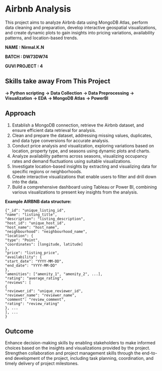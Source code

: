 # Airbnb Analysis #

This project aims to analyze Airbnb data using MongoDB Atlas, perform data cleaning and preparation, develop interactive geospatial visualizations, and create dynamic plots to gain insights into pricing variations, availability patterns, and location-based trends.

**NAME : Nirmal.K.N**

**BATCH : DW73DW74**

**GUVI PROJECT : 4**

## Skills take away From This Project ##

**-> Python scripting** 
**-> Data Collection**
**-> Data Preprocessing**
**-> Visualization**
**-> EDA** 
**-> MongoDB Atlas** 
**-> PowerBI**

## Approach ##

1. Establish a MongoDB connection, retrieve the Airbnb dataset, and ensure efficient data retrieval for analysis.
2. Clean and prepare the dataset, addressing missing values, duplicates, and data type conversions for accurate analysis.
3. Conduct price analysis and visualization, exploring variations based on location, property type, and seasons using dynamic plots and charts.
4. Analyze availability patterns across seasons, visualizing occupancy rates and demand fluctuations using suitable visualizations.
5. Investigate location-based insights by extracting and visualizing data for specific regions or neighborhoods.
6. Create interactive visualizations that enable users to filter and drill down into the data.
7. Build a comprehensive dashboard using Tableau or Power BI, combining various visualizations to present key insights from the analysis.


**Example AIRBNB data structure:**
```
{"_id": "unique_listing_id",
"name": "listing_title",
"description": "listing_description",
"host_id": "unique_host_id",
"host_name": "host_name",
"neighbourhood": "neighbourhood_name",
"location": {
"type": "Point",
"coordinates": [longitude, latitude]
},
"price": "listing_price",
"availability": {
"start_date": "YYYY-MM-DD",
"end_date": "YYYY-MM-DD"
},
"amenities": ["amenity_1", "amenity_2", ...],
"rating": "average_rating",
"reviews": [
{
"reviewer_id": "unique_reviewer_id",
"reviewer_name": "reviewer_name",
"comment": "review_comment",
"rating": "review_rating"
}, ...
], ...
}
```

## Outcome ##

Enhance decision-making skills by enabling stakeholders to make informed choices based on the insights and visualizations provided by the project. Strengthen collaboration and project management skills through the end-to-end development of the project, including task planning, coordination, and timely delivery of project milestones.
